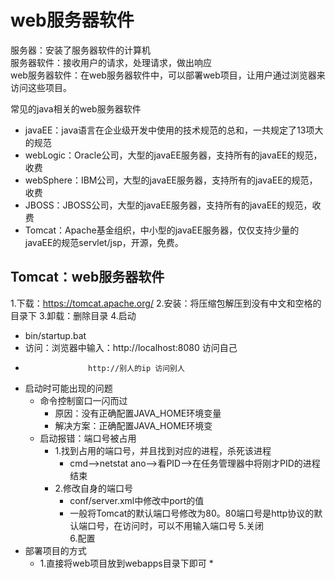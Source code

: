 # web服务器软件
服务器：安装了服务器软件的计算机  
服务器软件：接收用户的请求，处理请求，做出响应  
web服务器软件：在web服务器软件中，可以部署web项目，让用户通过浏览器来访问这些项目。

常见的java相关的web服务器软件
  * javaEE：java语言在企业级开发中使用的技术规范的总和，一共规定了13项大的规范
  * webLogic：Oracle公司，大型的javaEE服务器，支持所有的javaEE的规范，收费
  * webSphere：IBM公司，大型的javaEE服务器，支持所有的javaEE的规范，收费
  * JBOSS：JBOSS公司，大型的javaEE服务器，支持所有的javaEE的规范，收费
  * Tomcat：Apache基金组织，中小型的javaEE服务器，仅仅支持少量的javaEE的规范servlet/jsp，开源，免费。

## Tomcat：web服务器软件
1.下载：https://tomcat.apache.org/
2.安装：将压缩包解压到没有中文和空格的目录下
3.卸载：删除目录
4.启动
  * bin/startup.bat
  * 访问：浏览器中输入：http://localhost:8080 访问自己
  *                   http://别人的ip 访问别人  
  * 启动时可能出现的问题
    * 命令控制窗口一闪而过
      * 原因：没有正确配置JAVA_HOME环境变量
      * 解决方案：正确配置JAVA_HOME环境变
    * 启动报错：端口号被占用
      * 1.找到占用的端口号，并且找到对应的进程，杀死该进程
        * cmd-->netstat ano-->看PID-->在任务管理器中将刚才PID的进程结束
      * 2.修改自身的端口号
        * conf/server.xml中修改<Connector port="8080" protocol="HTTP/1.1">中port的值
        * 一般将Tomcat的默认端口号修改为80。80端口号是http协议的默认端口号，在访问时，可以不用输入端口号
5.关闭  
6.配置
  * 部署项目的方式
    * 1.直接将web项目放到webapps目录下即可
      * 
